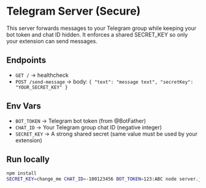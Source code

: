# Telegram Server (Secure)

This server forwards messages to your Telegram group while keeping your bot token and chat ID hidden.
It enforces a shared SECRET_KEY so only your extension can send messages.

## Endpoints
- `GET /` → healthcheck
- `POST /send-message` → body: `{ "text": "message text", "secretKey": "YOUR_SECRET_KEY" }`

## Env Vars
- `BOT_TOKEN` → Telegram bot token (from @BotFather)
- `CHAT_ID` → Your Telegram group chat ID (negative integer)
- `SECRET_KEY` → A strong shared secret (same value must be used by your extension)

## Run locally
```bash
npm install
SECRET_KEY=change_me CHAT_ID=-100123456 BOT_TOKEN=123:ABC node server.js
```
